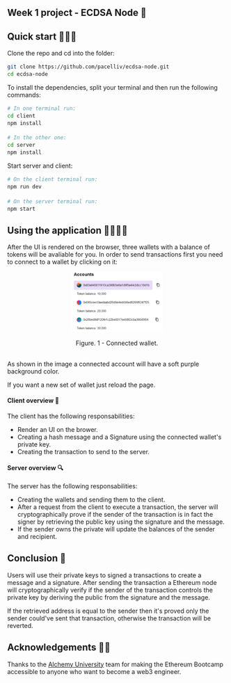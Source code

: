 ## Week 1 project - ECDSA Node 🌌

## Quick start 🏃‍♀️🏃

Clone the repo and cd into the folder:

```bash
git clone https://github.com/pacelliv/ecdsa-node.git
cd ecdsa-node
```

To install the dependencies, split your terminal and then run the following commands:

```bash
# In one terminal run:
cd client
npm install

# In the other one:
cd server
npm install
```

Start server and client:

```bash
# On the client terminal run:
npm run dev

# On the server terminal run:
npm start
```

## Using the application 👩‍💻👨‍💻

After the UI is rendered on the browser, three wallets with a balance of tokens will be avaliable for you. In order to send transactions first you need to connect to a wallet by clicking on it:

<div align="center">
  <figure >
    <img src="./images/Captura.PNG" alt="wallets" style="width:50%" >
  </figure>
  <div>
    <figcaption>Figure. 1 - Connected wallet.</figcaption>
  </div>
</div>

<br/>

As shown in the image a connected account will have a soft purple background color.

If you want a new set of wallet just reload the page.

#### Client overview 🔎

The client has the following responsabilities:

- Render an UI on the brower.
- Creating a hash message and a Signature using the connected wallet's private key.
- Creating the transaction to send to the server.

#### Server overview 🔍

The server has the following responsabilities:

- Creating the wallets and sending them to the client.
- After a request from the client to execute a transaction, the server will cryptographically prove if the sender of the transaction is in fact the signer by retrieving the public key using the signature and the message.
- If the sender owns the private will update the balances of the sender and recipient.

## Conclusion 👀

Users will use their private keys to signed a transactions to create a message and a signature. After sending the transaction a Ethereum node will cryptographically verify if the sender of the transaction controls the private key by deriving the public from the signature and the message.

If the retrieved address is equal to the sender then it's proved only the sender could've sent that transaction, otherwise the transaction will be reverted.

## Acknowledgements 🎉🎉

Thanks to the [Alchemy University](https://www.alchemy.com/dapps/alchemy-university) team for making the Ethereum Bootcamp accessible to anyone who want to become a web3 engineer.
